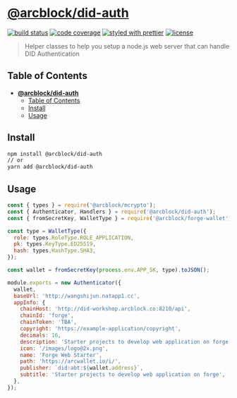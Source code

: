 # [**@arcblock/did-auth**](https://github.com/arcblock/forge-js)

[![build status](https://img.shields.io/travis/ArcBlock/forge-js.svg)](https://travis-ci.org/ArcBlock/forge-js)
[![code coverage](https://img.shields.io/codecov/c/github/ArcBlock/forge-js.svg)](https://codecov.io/gh/ArcBlock/forge-js)
[![styled with prettier](https://img.shields.io/badge/styled_with-prettier-ff69b4.svg)](https://github.com/prettier/prettier)
[![license](https://img.shields.io/github/license/ArcBlock/forge-js.svg)](LICENSE)

> Helper classes to help you setup a node.js web server that can handle DID Authentication

## Table of Contents

- [**@arcblock/did-auth**](#arcblockdid-auth)
  - [Table of Contents](#table-of-contents)
  - [Install](#install)
  - [Usage](#usage)

## Install

```sh
npm install @arcblock/did-auth
// or
yarn add @arcblock/did-auth
```

## Usage

```js
const { types } = require('@arcblock/mcrypto');
const { Authenticator, Handlers } = require('@arcblock/did-auth');
const { fromSecretKey, WalletType } = require('@arcblock/forge-wallet');

const type = WalletType({
  role: types.RoleType.ROLE_APPLICATION,
  pk: types.KeyType.ED25519,
  hash: types.HashType.SHA3,
});

const wallet = fromSecretKey(process.env.APP_SK, type).toJSON();

module.exports = new Authenticator({
  wallet,
  baseUrl: 'http://wangshijun.natapp1.cc',
  appInfo: {
    chainHost: 'http://did-workshop.arcblock.co:8210/api',
    chainId: 'forge',
    chainToken: 'TBA',
    copyright: 'https://example-application/copyright',
    decimals: 16,
    description: 'Starter projects to develop web application on forge',
    icon: '/images/logo@2x.png',
    name: 'Forge Web Starter',
    path: 'https://arcwallet.io/i/',
    publisher: `did:abt:${wallet.address}`,
    subtitle: 'Starter projects to develop web application on forge',
  },
});
```
